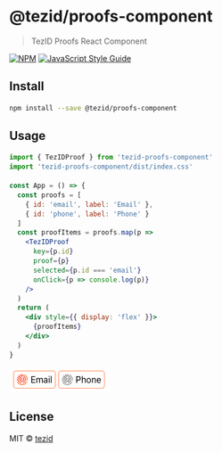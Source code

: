 # @tezid/proofs-component

> TezID Proofs React Component

[![NPM](https://img.shields.io/npm/v/@tezid/proofs-component.svg)](https://www.npmjs.com/package/@tezid/proofs-component) [![JavaScript Style Guide](https://img.shields.io/badge/code_style-standard-brightgreen.svg)](https://standardjs.com)

## Install

```bash
npm install --save @tezid/proofs-component
```

## Usage

```jsx
import { TezIDProof } from 'tezid-proofs-component'
import 'tezid-proofs-component/dist/index.css'

const App = () => {
  const proofs = [
    { id: 'email', label: 'Email' }, 
    { id: 'phone', label: 'Phone' }
  ]
  const proofItems = proofs.map(p => 
    <TezIDProof 
      key={p.id} 
      proof={p} 
      selected={p.id === 'email'}
      onClick={p => console.log(p)} 
    />
  )
  return (
    <div style={{ display: 'flex' }}>
      {proofItems}
    </div>
  )
}
```

![screenshot](screenshot.png?raw=true "Screenshot")

## License

MIT © [tezid](https://github.com/tezid)
